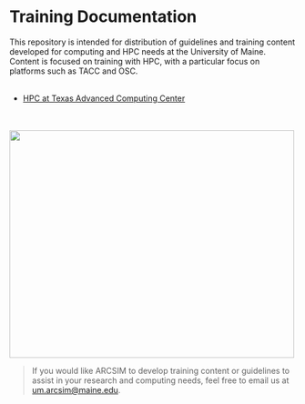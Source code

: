# Training Documentation

This repository is intended for distribution of guidelines and training content developed for computing and HPC needs at the University of Maine. Content is focused on training with HPC, with a particular focus on platforms such as TACC and OSC.
<br />
<br />

- [HPC at Texas Advanced Computing Center](https://github.com/umaine-research/Training_Documentation/blob/main/HPCatTACC.html)

<br />
<br />


<img src="https://user-images.githubusercontent.com/12448633/136594600-9aceaac9-6575-403b-937a-efdaf3a54db0.jpg" width="500" height="400">


> If you would like ARCSIM to develop training content or guidelines to assist in your research and computing needs, feel free to email us at um.arcsim@maine.edu.
